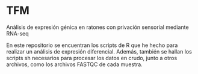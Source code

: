 # TFM
Análisis de expresión génica en ratones con privación sensorial mediante RNA-seq

En este repositorio se encuentran los scripts de R que he hecho para realizar un análisis de expresión diferencial. Además, también se hallan los scripts sh necesarios para procesar los datos en crudo, junto a otros archivos, como los archivos FASTQC de cada muestra.
